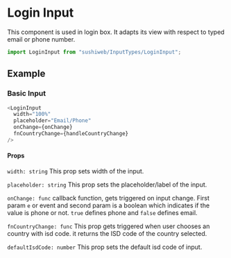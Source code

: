 # Login Input

This component is used in login box. It adapts its view with respect to typed email or phone number.

```js
import LoginInput from "sushiweb/InputTypes/LoginInput";
```

<!-- STORY -->

<!-- PROPS -->

## Example

### Basic Input

```js
<LoginInput
  width="100%"
  placeholder="Email/Phone"
  onChange={onChange}
  fnCountryChange={handleCountryChange}
/>
```

#### Props

`width: string` This prop sets width of the input.

`placeholder: string` This prop sets the placeholder/label of the input.

`onChange: func` callback function, gets triggered on input change. First param `e` or event and second param is a boolean which indicates if the value is phone or not. `true` defines phone and `false` defines email.

`fnCountryChange: func` This prop gets triggered when user chooses an country with isd code. it returns the ISD code of the country selected.

`defaultIsdCode: number` This prop sets the default isd code of input.
